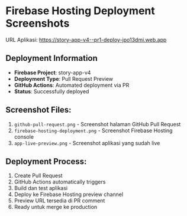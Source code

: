 # Firebase Hosting Deployment Screenshots

URL Aplikasi: https://story-app-v4--pr1-deploy-jpo13dmi.web.app

## Deployment Information
- **Firebase Project**: story-app-v4
- **Deployment Type**: Pull Request Preview
- **GitHub Actions**: Automated deployment via PR
- **Status**: Successfully deployed

## Screenshot Files:
1. `github-pull-request.png` - Screenshot halaman GitHub Pull Request
2. `firebase-hosting-deployment.png` - Screenshot Firebase Hosting console
3. `app-live-preview.png` - Screenshot aplikasi yang sudah live

## Deployment Process:
1. Create Pull Request
2. GitHub Actions automatically triggers
3. Build dan test aplikasi
4. Deploy ke Firebase Hosting preview channel
5. Preview URL tersedia di PR comment
6. Ready untuk merge ke production
